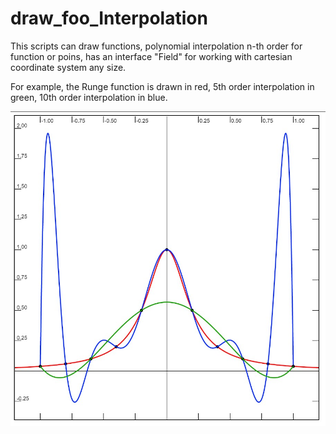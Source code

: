 # draw_foo_Interpolation
This scripts can draw functions, polynomial interpolation n-th order for function or poins, has an interface "Field" for working with сartesian coordinate system any size.

For example, the Runge function is drawn in red, 5th order interpolation in green, 10th order interpolation in blue.

![Screenshot](https://github.com/RuslanTanasiichuk/draw_foo_Interpolation/blob/master/screenshot.jpg?raw=true)
